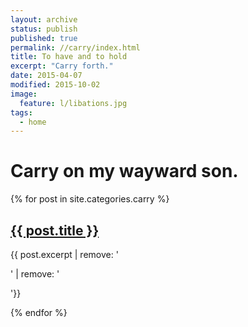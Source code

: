 ```yaml
---
layout: archive
status: publish
published: true
permalink: //carry/index.html
title: To have and to hold
excerpt: "Carry forth."
date: 2015-04-07
modified: 2015-10-02
image:
  feature: l/libations.jpg
tags: 
  - home
---
```


# Carry on my wayward son.

<div class="bullets">
	{% for post in site.categories.carry %}
        <div class="bullet three-col-bullet">
                <div class="bullet-icon">
                        <a href="{{ post.url }}"></a>
                </div><!-- /.bullet-icon -->
                <div class="bullet-content">
                        <h2><a href="{{ post.url }}">{{ post.title }}</a></h2>
                        <p>{{ post.excerpt | remove: '<p>' | remove: '</p>'}}</p>
                </div><!-- /.bullet-content -->
        </div><!-- /.bullet -->
        {% endfor %}
</div><!-- /.bullets -->
